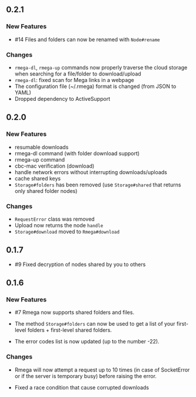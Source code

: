 ## 0.2.1

### New Features
* \#14 Files and folders can now be renamed with `Node#rename`

### Changes
* `rmega-dl`, `rmega-up` commands now properly traverse the cloud storage when searching for a file/folder to download/upload
* `rmega-dl`: fixed scan for Mega links in a webpage
* The configuration file (~/.rmega) format is changed (from JSON to YAML)
* Dropped dependency to ActiveSupport

## 0.2.0

### New Features
* resumable downloads
* rmega-dl command (with folder download support)
* rmega-up command
* cbc-mac verification (download)
* handle network errors without interrupting downloads/uploads
* cache shared keys
* `Storage#folders` has been removed (use `Storage#shared` that returns only shared folder nodes)

### Changes
* `RequestError` class was removed
* Upload now returns the node `handle`
* `Storage#download` moved to `Rmega#download`

## 0.1.7

* \#9 Fixed decryption of nodes shared by you to others

## 0.1.6

### New Features

* \#7 Rmega now supports shared folders and files.

* The method `Storage#folders` can now be used to get a list of your
  first-level folders + first-level shared folders.

* The error codes list is now updated (up to the number -22).


### Changes

* Rmega will now attempt a request up to 10 times (in case of SocketError
  or if the server is temporary busy) before raising the error.

* Fixed a race condition that cause corrupted downloads
